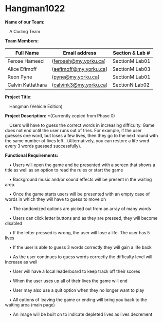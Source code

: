 # Hangman1022

**Name of our Team:**

 &emsp;A Coding Team 
 

**Team Members:**

  | Full Name | Email address | Section & Lab # |
  | ------------- | ----------------------| -------------- |
  | Ferose Hameed | (feroseh@my.yorku.ca) | SectionM Lab01 |	
  | Alice Efimoff | (aefimoff@my.yorku.ca) | SectionM Lab03 |
  | Reon Pyne | (pyne@my.yorku.ca) | SectionM Lab01 |
  | Calvin Kattathara | (calvink3@my.yorku.ca) | SectionN Lab02 |
  

**Project Title:**

&emsp;Hangman (Vehicle Edition)


**Project Description:** *(Currently copied from Phase 0)

&emsp;Users will have to guess the correct words in increasing difficulty. Game does not end until the user runs out of tries. For example, if the user guesses one word, but loses a few lives, then they go to the next round with the same number of lives left.. (Alternatively, you can restore a life word every 3 words guessed successfully).


**Functional Requirements:**

&emsp;•	Users will open the game and be presented with a screen that shows a title as well as an option to read the rules or start the game 

&emsp;•	Background music and/or sound effects will be present in the waiting area. 

&emsp;•	Once the game starts users will be presented with an empty case of words in which they will have to guess to move on

&emsp;•	The randomized options are picked out from an array of many words 

&emsp;•	Users can click letter buttons and as they are pressed, they will become disabled

&emsp;•	If the letter pressed is wrong, the user will lose a life. The user has 5 lives

&emsp;•	If the user is able to guess 3 words correctly they will gain a life back

&emsp;•	As the user continues to guess words correctly the difficulty level will increase as well 

&emsp;•	User will have a local leaderboard to keep track off their scores

&emsp;•	When the user uses up all of their lives the game will end 

&emsp;•	User may also use a quit option when they no longer want to play 

&emsp;•	All options of leaving the game or ending will bring you back to the waiting area (main page)

&emsp;• An image will be built on to indicate depleted lives as lives decrement

